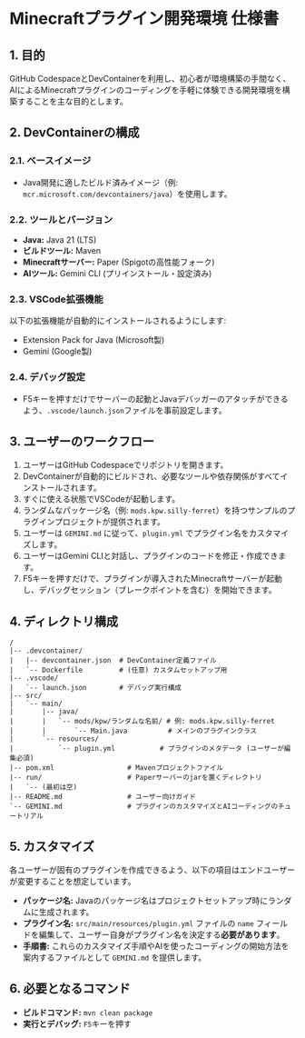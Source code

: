 # Minecraftプラグイン開発環境 仕様書

## 1. 目的

GitHub CodespaceとDevContainerを利用し、初心者が環境構築の手間なく、AIによるMinecraftプラグインのコーディングを手軽に体験できる開発環境を構築することを主な目的とします。

## 2. DevContainerの構成

### 2.1. ベースイメージ
- Java開発に適したビルド済みイメージ（例: `mcr.microsoft.com/devcontainers/java`）を使用します。

### 2.2. ツールとバージョン
- **Java:** Java 21 (LTS)
- **ビルドツール:** Maven
- **Minecraftサーバー:** Paper (Spigotの高性能フォーク)
- **AIツール:** Gemini CLI (プリインストール・設定済み)

### 2.3. VSCode拡張機能
以下の拡張機能が自動的にインストールされるようにします:
- Extension Pack for Java (Microsoft製)
- Gemini (Google製)

### 2.4. デバッグ設定
- F5キーを押すだけでサーバーの起動とJavaデバッガーのアタッチができるよう、`.vscode/launch.json`ファイルを事前設定します。

## 3. ユーザーのワークフロー

1.  ユーザーはGitHub Codespaceでリポジトリを開きます。
2.  DevContainerが自動的にビルドされ、必要なツールや依存関係がすべてインストールされます。
3.  すぐに使える状態でVSCodeが起動します。
4.  ランダムなパッケージ名（例: `mods.kpw.silly-ferret`）を持つサンプルのプラグインプロジェクトが提供されます。
5.  ユーザーは `GEMINI.md` に従って、`plugin.yml` でプラグイン名をカスタマイズします。
6.  ユーザーはGemini CLIと対話し、プラグインのコードを修正・作成できます。
7.  F5キーを押すだけで、プラグインが導入されたMinecraftサーバーが起動し、デバッグセッション（ブレークポイントを含む）を開始できます。

## 4. ディレクトリ構成

```
/
|-- .devcontainer/
|   |-- devcontainer.json  # DevContainer定義ファイル
|   `-- Dockerfile         # (任意) カスタムセットアップ用
|-- .vscode/
|   `-- launch.json        # デバッグ実行構成
|-- src/
|   `-- main/
|       |-- java/
|       |   `-- mods/kpw/ランダムな名前/ # 例: mods.kpw.silly-ferret
|       |       `-- Main.java          # メインのプラグインクラス
|       `-- resources/
|           `-- plugin.yml           # プラグインのメタデータ (ユーザーが編集必須)
|-- pom.xml                  # Mavenプロジェクトファイル
|-- run/                     # Paperサーバーのjarを置くディレクトリ
|   `-- (最初は空)
|-- README.md                # ユーザー向けガイド
`-- GEMINI.md                # プラグインのカスタマイズとAIコーディングのチュートリアル
```

## 5. カスタマイズ

各ユーザーが固有のプラグインを作成できるよう、以下の項目はエンドユーザーが変更することを想定しています。

- **パッケージ名:** Javaのパッケージ名はプロジェクトセットアップ時にランダムに生成されます。
- **プラグイン名:** `src/main/resources/plugin.yml` ファイルの `name` フィールドを編集して、ユーザー自身がプラグイン名を決定する**必要があります**。
- **手順書:** これらのカスタマイズ手順やAIを使ったコーディングの開始方法を案内するファイルとして `GEMINI.md` を提供します。

## 6. 必要となるコマンド

- **ビルドコマンド:** `mvn clean package`
- **実行とデバッグ:** `F5`キーを押す
